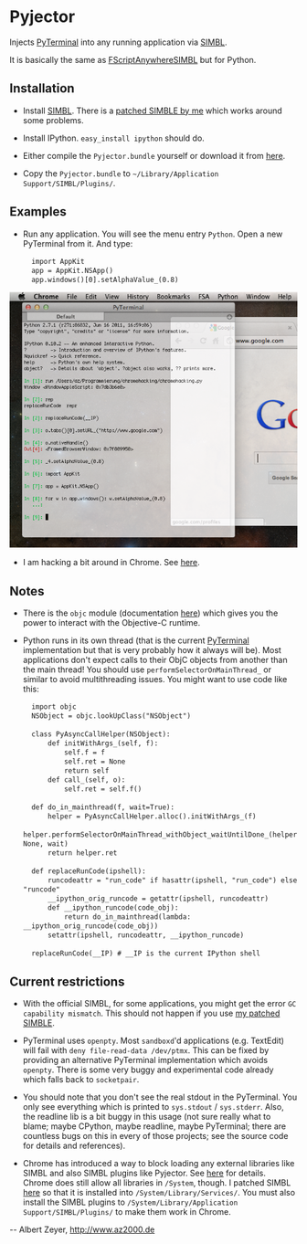 Pyjector
========

Injects [PyTerminal](https://github.com/albertz/PyTerminal) into any running application via [SIMBL](http://culater.net/software/SIMBL/SIMBL.php).

It is basically the same as [FScriptAnywhereSIMBL](https://github.com/albertz/FScriptAnywhereSIMBL) but for Python.

Installation
------------

* Install [SIMBL](http://culater.net/software/SIMBL/SIMBL.php). There is a [patched SIMBLE by me](https://github.com/albertz/simbl) which works around some problems. 

* Install IPython. `easy_install ipython` should do.

* Either compile the `Pyjector.bundle` yourself or download it from [here](https://github.com/downloads/albertz/Pyjector/Pyjector.bundle.zip).

* Copy the `Pyjector.bundle` to `~/Library/Application Support/SIMBL/Plugins/`.

Examples
--------

* Run any application. You will see the menu entry `Python`. Open a new PyTerminal from it. And type:

		import AppKit
		app = AppKit.NSApp()
		app.windows()[0].setAlphaValue_(0.8)

![screenshot](https://github.com/albertz/Pyjector/raw/master/Screenshots/Shot1.png)

* I am hacking a bit around in Chrome. See [here](https://github.com/albertz/chromehacking/).

Notes
-----

* There is the `objc` module (documentation [here](http://pyobjc.sourceforge.net/)) which gives you the power to interact with the Objective-C runtime.

* Python runs in its own thread (that is the current [PyTerminal](https://github.com/albertz/PyTerminal) implementation but that is very probably how it always will be). Most applications don't expect calls to their ObjC objects from another than the main thread! You should use `performSelectorOnMainThread_` or similar to avoid multithreading issues. You might want to use code like this:

		import objc
		NSObject = objc.lookUpClass("NSObject")
		
		class PyAsyncCallHelper(NSObject):
			def initWithArgs_(self, f):
				self.f = f
				self.ret = None
				return self
			def call_(self, o):
				self.ret = self.f()
		
		def do_in_mainthread(f, wait=True):
			helper = PyAsyncCallHelper.alloc().initWithArgs_(f)
			helper.performSelectorOnMainThread_withObject_waitUntilDone_(helper.call_, None, wait)
			return helper.ret
		
		def replaceRunCode(ipshell):
			runcodeattr = "run_code" if hasattr(ipshell, "run_code") else "runcode"
			__ipython_orig_runcode = getattr(ipshell, runcodeattr)
			def __ipython_runcode(code_obj):
				return do_in_mainthread(lambda: __ipython_orig_runcode(code_obj))
			setattr(ipshell, runcodeattr, __ipython_runcode)
		
		replaceRunCode(__IP) # __IP is the current IPython shell


Current restrictions
--------------------

* With the official SIMBL, for some applications, you might get the error `GC capability mismatch`. This should not happen if you use [my patched SIMBLE](https://github.com/albertz/simbl).

* PyTerminal uses `openpty`. Most `sandboxd`'d applications (e.g. TextEdit) will fail with `deny file-read-data /dev/ptmx`. This can be fixed by providing an alternative PyTerminal implementation which avoids `openpty`. There is some very buggy and experimental code already which falls back to `socketpair`.

* You should note that you don't see the real stdout in the PyTerminal. You only see everything which is printed to `sys.stdout` / `sys.stderr`. Also, the readline lib is a bit buggy in this usage (not sure really what to blame; maybe CPython, maybe readline, maybe PyTerminal; there are countless bugs on this in every of those projects; see the source code for details and references).

* Chrome has introduced a way to block loading any external libraries like SIMBL and also SIMBL plugins like Pyjector. See [here](http://stackoverflow.com/questions/7269704/google-chrome-openscripting-framework-cant-find-entry-point-injecteventhandle/) for details. Chrome does still allow all libraries in `/System`, though. I patched SIMBL [here](https://github.com/albertz/simbl) so that it is installed into `/System/Library/Services/`. You must also install the SIMBL plugins to `/System/Library/Application Support/SIMBL/Plugins/` to make them work in Chrome.

-- Albert Zeyer, <http://www.az2000.de>

